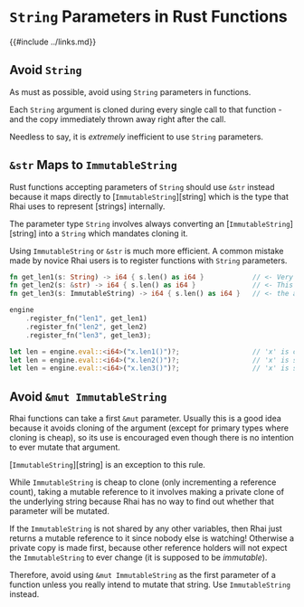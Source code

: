 `String` Parameters in Rust Functions
====================================

{{#include ../links.md}}


Avoid `String`
--------------

As must as possible, avoid using `String` parameters in functions.

Each `String` argument is cloned during every single call to that function - and the copy
immediately thrown away right after the call.

Needless to say, it is _extremely_ inefficient to use `String` parameters.


`&str` Maps to `ImmutableString`
-------------------------------

Rust functions accepting parameters of `String` should use `&str` instead because it maps directly to
[`ImmutableString`][string] which is the type that Rhai uses to represent [strings] internally.

The parameter type `String` involves always converting an [`ImmutableString`][string] into a `String`
which mandates cloning it.

Using `ImmutableString` or `&str` is much more efficient.
A common mistake made by novice Rhai users is to register functions with `String` parameters.

```rust
fn get_len1(s: String) -> i64 { s.len() as i64 }            // <- Very inefficient!!!
fn get_len2(s: &str) -> i64 { s.len() as i64 }              // <- This is better
fn get_len3(s: ImmutableString) -> i64 { s.len() as i64 }   // <- the above is equivalent to this

engine
    .register_fn("len1", get_len1)
    .register_fn("len2", get_len2)
    .register_fn("len3", get_len3);

let len = engine.eval::<i64>("x.len1()")?;                  // 'x' is cloned, very inefficient!
let len = engine.eval::<i64>("x.len2()")?;                  // 'x' is shared
let len = engine.eval::<i64>("x.len3()")?;                  // 'x' is shared
```


Avoid `&mut ImmutableString`
---------------------------

Rhai functions can take a first `&mut` parameter.  Usually this is a good idea because it avoids
cloning of the argument (except for primary types where cloning is cheap), so its use is encouraged
even though there is no intention to ever mutate that argument.

[`ImmutableString`][string] is an exception to this rule.

While `ImmutableString` is cheap to clone (only incrementing a reference count), taking a mutable
reference to it involves making a private clone of the underlying string because Rhai has no way
to find out whether that parameter will be mutated.

If the `ImmutableString` is not shared by any other variables, then Rhai just returns a mutable
reference to it since nobody else is watching! Otherwise a private copy is made first,
because other reference holders will not expect the `ImmutableString` to ever change
(it is supposed to be _immutable_).

Therefore, avoid using `&mut ImmutableString` as the first parameter of a function unless you really
intend to mutate that string.  Use `ImmutableString` instead.
